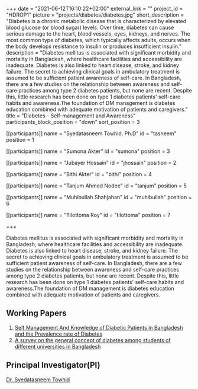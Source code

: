 +++
date = "2021-06-12T16:10:22+02:00"
external_link = ""
project_id = "HDROP1"
picture = "projects/diabetes/diabetes.jpg"
short_description = "Diabetes is a chronic metabolic disease that is characterized by elevated blood glucose (or blood sugar) levels. Over time, diabetes can cause serious damage to the heart, blood vessels, eyes, kidneys, and nerves. The most common type of diabetes, which typically affects adults, occurs when the body develops resistance to insulin or produces insufficient insulin."
description = "Diabetes mellitus is associated with significant morbidity and mortality in Bangladesh, where healthcare facilities and accessibility are inadequate. Diabetes is also linked to heart disease, stroke, and kidney failure. The secret to achieving clinical goals in ambulatory treatment is assumed to be sufficient patient awareness of self-care. In Bangladesh, there are a few studies on the relationship between awareness and self-care practices among type 2 diabetes patients, but none are recent. Despite this, little research has been done on type 1 diabetes patients' self-care habits and awareness.The foundation of DM management is diabetes education combined with adequate motivation of patients and caregivers."
title = "Diabetes - Self-management and Awareness"
participants_block_position = "down"
sort_position = 3

[[participants]]
    name = "Syedatasneem Towhid, Ph.D"
    id = "tasneem"
    position = 1

[[participants]]
    name = "Sumona Akter"
    id = "sumona"
    position = 3

[[participants]]
    name = "Jubayer Hossain"
    id = "jhossain"
    position = 2


[[participants]]
    name = "Bithi Akter"
    id = "bithi"
    position = 4

[[participants]]
    name = "Tanjum Ahmed Nodee"
    id = "tanjum"
    position = 5

[[participants]]
    name = "Muhibullah Shahjahan"
    id = "muhibullah"
    position = 6

[[participants]]
    name = "Tilottoma Roy"
    id = "tilottoma"
    position = 7

+++

Diabetes mellitus is associated with significant morbidity and mortality in Bangladesh, where healthcare facilities and accessibility are inadequate. Diabetes is also linked to heart disease, stroke, and kidney failure. The secret to achieving clinical goals in ambulatory treatment is assumed to be sufficient patient awareness of self-care. In Bangladesh, there are a few studies on the relationship between awareness and self-care practices among type 2 diabetes patients, but none are recent. Despite this, little research has been done on type 1 diabetes patients' self-care habits and awareness.The foundation of DM management is diabetes education combined with adequate motivation of patients and caregivers.

## Working Papers
1. [Self Management And Knowledge of Diabetic Patients in Bangladesh and the Prevalence rate of Diabetes](https://hdrobd.org/publication/self-management-and-knowledge-of-diabetic-patients-in-bangladesh-and-the-prevalence-rate-of-diabetes/)
2. [A survey on the general concept of diabetes among students of different universities in
Bangladesh](#)

## Principal Investigator(PI)
[Dr. Syedatasneem Towhid](https://chiralbd.netlify.app/member/syedatasneem_towhid/)
